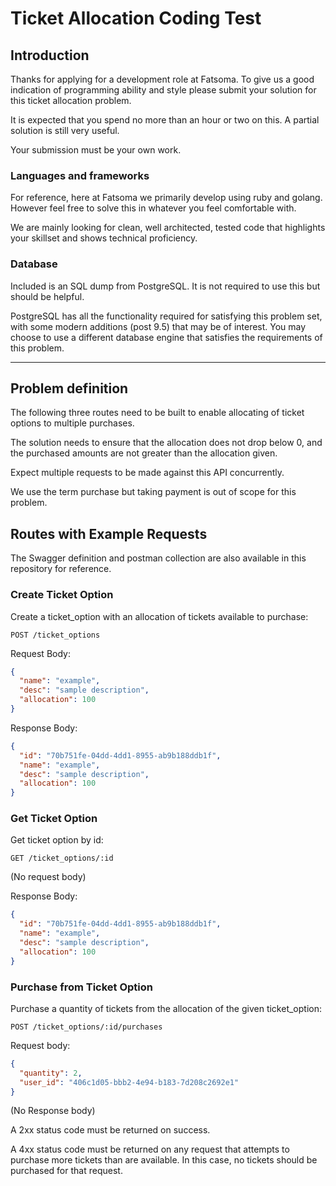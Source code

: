 # Ticket Allocation Coding Test

## Introduction

Thanks for applying for a development role at Fatsoma. To give us a good
indication of programming ability and style please submit your solution for
this ticket allocation problem.

It is expected that you spend no more than an hour or two on this. A partial
solution is still very useful.

Your submission must be your own work.

### Languages and frameworks

For reference, here at Fatsoma we primarily develop using ruby and golang.
However feel free to solve this in whatever you feel comfortable with.

We are mainly looking for clean, well architected, tested code that highlights
your skillset and shows technical proficiency.

### Database

Included is an SQL dump from PostgreSQL. It is not required to use this but should be helpful.

PostgreSQL has all the functionality required for satisfying this problem set, with some modern additions (post 9.5) that may be of interest. You may choose to use a different database engine that satisfies the requirements of this problem.

---

## Problem definition

The following three routes need to be built to enable allocating of ticket
options to multiple purchases.

The solution needs to ensure that the allocation does not drop below 0,
and the purchased amounts are not greater than the allocation given.

Expect multiple requests to be made against this API concurrently.

We use the term purchase but taking payment is out of scope for this problem.

## Routes with Example Requests

The Swagger definition and postman collection are also available in this repository for reference.

### Create Ticket Option

Create a ticket_option with an allocation of tickets available to purchase:

`POST /ticket_options`

Request Body:

```json
{
  "name": "example",
  "desc": "sample description",
  "allocation": 100
}
```

Response Body:

```json
{
  "id": "70b751fe-04dd-4dd1-8955-ab9b188ddb1f",
  "name": "example",
  "desc": "sample description",
  "allocation": 100
}
```

### Get Ticket Option

Get ticket option by id:

`GET /ticket_options/:id`

(No request body)

Response Body:

```json
{
  "id": "70b751fe-04dd-4dd1-8955-ab9b188ddb1f",
  "name": "example",
  "desc": "sample description",
  "allocation": 100
}
```

### Purchase from Ticket Option

Purchase a quantity of tickets from the allocation of the given ticket_option:

`POST /ticket_options/:id/purchases`

Request body:

```json
{
  "quantity": 2,
  "user_id": "406c1d05-bbb2-4e94-b183-7d208c2692e1"
}
```

(No Response body)

A 2xx status code must be returned on success.

A 4xx status code must be returned on any request that attempts to purchase more tickets than are available. In this case, no tickets should be purchased for that request.
